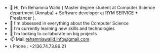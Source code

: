 - 👋 Hi, I’m Rehamnia Walid ( Master degree student at Computer Science department (Annaba) + Software developer at RYM SERVICE + Freelancer ).
- 👀 I'm obsessed in everything about the Computer Science
- 🌱 I’m currently learning new skills and technologies 
- 💞️ I’m looking to collaborate on big projects
- 📫 Mail:rehamniawalid.info@gmail.com
- 📞 Phone : +2136.74.73.89.21 

<!---
rehamnia-max/rehamnia-max is a ✨ special ✨ repository because its `README.md` (this file) appears on your GitHub profile.
You can click the Preview link to take a look at your changes.
--->
